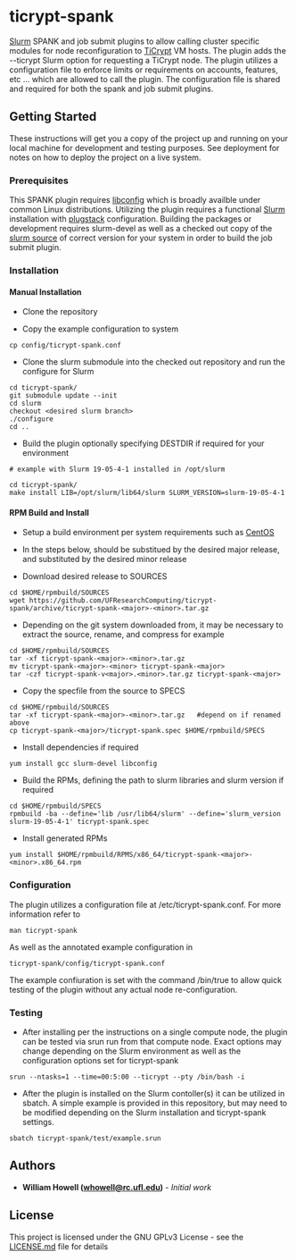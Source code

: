 # ticrypt-spank

[Slurm](https://www.schedmd.com/) SPANK and job submit plugins to allow calling cluster specific modules for node reconfiguration to [TiCrypt](https://terainsights.com/) VM hosts. The plugin adds the --ticrypt Slurm option for requesting a TiCrypt node. The plugin utilizes a configuration file to enforce limits or requirements on accounts, features, etc ... which are allowed to call the plugin.  The configuration file is shared and required for both the spank and job submit plugins.

## Getting Started

These instructions will get you a copy of the project up and running on your local machine for development and testing purposes. See deployment for notes on how to deploy the project on a live system.

### Prerequisites

This SPANK plugin requires [libconfig](http://hyperrealm.github.io/libconfig/) which is broadly availble under common Linux distributions. Utilizing the plugin requires a functional [Slurm](https://www.schedmd.com/) installation with [plugstack](https://slurm.schedmd.com/spank.html) configuration. Building the packages or development requires slurm-devel as well as a checked out copy of the [slurm source](https://github.com/SchedMD/slurm) of correct version for your system in order to build the job submit plugin. 

### Installation

#### Manual Installation

* Clone the repository

* Copy the example configuration to system

```
cp config/ticrypt-spank.conf
``` 

* Clone the slurm submodule into the checked out repository and run the configure for Slurm

```
cd ticrypt-spank/
git submodule update --init
cd slurm
checkout <desired slurm branch>
./configure
cd ..
```

* Build the plugin optionally specifying DESTDIR if required for your environment

```
# example with Slurm 19-05-4-1 installed in /opt/slurm

cd ticrypt-spank/
make install LIB=/opt/slurm/lib64/slurm SLURM_VERSION=slurm-19-05-4-1
```

#### RPM Build and Install
* Setup a build environment per system requirements such as [CentOS](https://wiki.centos.org/HowTos/SetupRpmBuildEnvironment)

* In the steps below, <major> should be substitued by the desired major release, and <minor> substituted by the desired minor release

* Download desired release to SOURCES
```
cd $HOME/rpmbuild/SOURCES
wget https://github.com/UFResearchComputing/ticrypt-spank/archive/ticrypt-spank-<major>-<minor>.tar.gz
```

* Depending on the git system downloaded from, it may be necessary to extract the source, rename, and compress for example
```
cd $HOME/rpmbuild/SOURCES
tar -xf ticrypt-spank-<major>-<minor>.tar.gz
mv ticrypt-spank-<major>-<minor> ticrypt-spank-<major>
tar -czf ticrypt-spank-v<major>.<minor>.tar.gz ticrypt-spank-<major>
```

* Copy the specfile from the source to SPECS
```
cd $HOME/rpmbuild/SOURCES
tar -xf ticrypt-spank-<major>-<minor>.tar.gz   #depend on if renamed above
cp ticrypt-spank-<major>/ticrypt-spank.spec $HOME/rpmbuild/SPECS
```

* Install dependencies if required
```
yum install gcc slurm-devel libconfig
```

* Build the RPMs, defining the path to slurm libraries and slurm version if required
```
cd $HOME/rpmbuild/SPECS
rpmbuild -ba --define='lib /usr/lib64/slurm' --define='slurm_version slurm-19-05-4-1' ticrypt-spank.spec
```

* Install generated RPMs
```
yum install $HOME/rpmbuild/RPMS/x86_64/ticrypt-spank-<major>-<minor>.x86_64.rpm
```

### Configuration

The plugin utilizes a configuration file at /etc/ticrypt-spank.conf. For more information refer to 

```
man ticrypt-spank
```

As well as the annotated example configuration in 

```
ticrypt-spank/config/ticrypt-spank.conf
```

The example confiuration is set with the command /bin/true to allow quick testing of the plugin without any actual node re-configuration. 



### Testing

* After installing per the instructions on a single compute node, the plugin can be tested via srun run from that compute node. Exact options may change depending on the Slurm environment as well as the configuration options set for ticrypt-spank


```
srun --ntasks=1 --time=00:5:00 --ticrypt --pty /bin/bash -i
```

* After the plugin is installed on the Slurm contoller(s) it can be utilized in sbatch. A simple example is provided in this repository, but may need to be modified depending on the Slurm installation and ticrypt-spank settings.

```
sbatch ticrypt-spank/test/example.srun
```



## Authors

* **William Howell (whowell@rc.ufl.edu)** - *Initial work* 


## License

This project is licensed under the GNU GPLv3 License - see the [LICENSE.md](LICENSE.md) file for details


